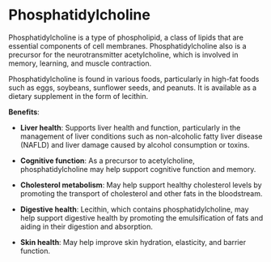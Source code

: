 # Phosphatidylcholine

Phosphatidylcholine is a type of phospholipid, a class of lipids that are essential components of cell membranes. Phosphatidylcholine also is a precursor for the neurotransmitter acetylcholine, which is involved in memory, learning, and muscle contraction.

Phosphatidylcholine is found in various foods, particularly in high-fat foods such as eggs, soybeans, sunflower seeds, and peanuts. It is available as a dietary supplement in the form of lecithin.

**Benefits**:

* **Liver health**: Supports liver health and function, particularly in the management of liver conditions such as non-alcoholic fatty liver disease (NAFLD) and liver damage caused by alcohol consumption or toxins.

* **Cognitive function**: As a precursor to acetylcholine, phosphatidylcholine may help support cognitive function and memory.

* **Cholesterol metabolism**: May help support healthy cholesterol levels by promoting the transport of cholesterol and other fats in the bloodstream.

* **Digestive health**: Lecithin, which contains phosphatidylcholine, may help support digestive health by promoting the emulsification of fats and aiding in their digestion and absorption.

* **Skin health**: May help improve skin hydration, elasticity, and barrier function.
